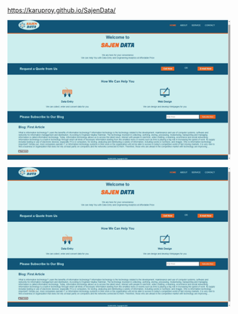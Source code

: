 https://karuproy.github.io/SajenData/

![sample_image](sample.png)

<img src="sample.png" width = 960>
